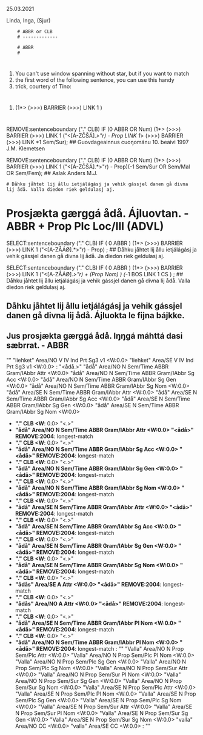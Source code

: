 25.03.2021

Linda, Inga, (Sjur)

        # ABBR or CLB
        # -------------

        # ABBR
        #
#
1. You can't use window spanning without star, but if you want to match
1. the first word of the following sentence, you can use this handy
1. trick, courtery of Tino:
#
1.   (1*> (>>>) BARRIER (>>>) LINK 1 <firstWordOfFollowingSentence>)
#

REMOVE:sentenceboundary ("." CLB) IF (0 ABBR OR Num) (1*> (>>>) BARRIER (>>>) LINK 1
("<[A-ZČŠÁ].*>"r) - Prop LINK 1*> (>>>) BARRIER (>>>) LINK *1 Sem/Sur);
        ## Guovdageainnus cuoŋománu 10. beaivi 1997 J.M. Klemetsen


REMOVE:sentenceboundary ("." CLB) IF (0 ABBR OR Num) (1*> (>>>) BARRIER (>>>) LINK 1 ("<[A-ZČŠÁ].*>"r) - Prop)(-1 Sem/Sur OR Sem/Mal OR Sem/Fem);
        ## Aslak Anders M.J.

    # Dåhku jåhtet lij ållu ietjálágásj ja vehik gássjel danen gå divna lij ådå. Valla diedon riek geldulasj aj.



   #  Prosjækta gærggá ådå. Ájluovtan. - ABBR + Prop Plc Loc/Ill (ADVL)

SELECT:sentenceboundary ("." CLB) IF ( 0 ABBR ) (1*> (>>>) BARRIER (>>>) LINK 1 ("<[A-ZÅÁØ].*>"r) - Prop) ;
    ## Dåhku jåhtet lij ållu ietjálágásj ja vehik gássjel danen gå divna lij ådå. Ja diedon riek geldulasj aj.

SELECT:sentenceboundary ("." CLB) IF ( 0 ABBR ) (1*> (>>>) BARRIER (>>>) LINK 1 ("<[A-ZÅÁØ].*>"r) + (Prop Nom) ) (*-1 BOS LINK 1  CS ) ;
    ## Dåhku jåhtet lij ållu ietjálágásj ja vehik gássjel danen gå divna lij ådå. Valla diedon riek geldulasj aj.
   ## Dåhku jåhtet lij ållu ietjálágásj ja vehik gássjel danen gå divna lij ådå. Ájluokta le fijna bájkke.
   ## Jus prosjækta gærggá ådå. Iŋŋgá máhttá dasi sæbrrat. - ABBR

"<lij>"
        "liehket" Area/NO V IV Ind Prt Sg3 v1 <W:0.0>
        "liehket" Area/SE V IV Ind Prt Sg3 v1 <W:0.0>
:
"<ådå.>"
        "ådå" Area/NO N Sem/Time ABBR Gram/IAbbr Attr <W:0.0>
        "ådå" Area/NO N Sem/Time ABBR Gram/IAbbr Sg Acc <W:0.0>
        "ådå" Area/NO N Sem/Time ABBR Gram/IAbbr Sg Gen <W:0.0>
        "ådå" Area/NO N Sem/Time ABBR Gram/IAbbr Sg Nom <W:0.0>
        "ådå" Area/SE N Sem/Time ABBR Gram/IAbbr Attr <W:0.0>
        "ådå" Area/SE N Sem/Time ABBR Gram/IAbbr Sg Acc <W:0.0>
        "ådå" Area/SE N Sem/Time ABBR Gram/IAbbr Sg Gen <W:0.0>
        "ådå" Area/SE N Sem/Time ABBR Gram/IAbbr Sg Nom <W:0.0>
* **"." CLB <W**: 0.0> "<.>"
* **"ådå" Area/NO N Sem/Time ABBR Gram/IAbbr Attr <W:0.0> "<ådå>" REMOVE:2004**: longest-match
* **"." CLB <W**: 0.0> "<.>"
* **"ådå" Area/NO N Sem/Time ABBR Gram/IAbbr Sg Acc <W:0.0> "<ådå>" REMOVE:2004**: longest-match
* **"." CLB <W**: 0.0> "<.>"
* **"ådå" Area/NO N Sem/Time ABBR Gram/IAbbr Sg Gen <W:0.0> "<ådå>" REMOVE:2004**: longest-match
* **"." CLB <W**: 0.0> "<.>"
* **"ådå" Area/NO N Sem/Time ABBR Gram/IAbbr Sg Nom <W:0.0> "<ådå>" REMOVE:2004**: longest-match
* **"." CLB <W**: 0.0> "<.>"
* **"ådå" Area/SE N Sem/Time ABBR Gram/IAbbr Attr <W:0.0> "<ådå>" REMOVE:2004**: longest-match
* **"." CLB <W**: 0.0> "<.>"
* **"ådå" Area/SE N Sem/Time ABBR Gram/IAbbr Sg Acc <W:0.0> "<ådå>" REMOVE:2004**: longest-match
* **"." CLB <W**: 0.0> "<.>"
* **"ådå" Area/SE N Sem/Time ABBR Gram/IAbbr Sg Gen <W:0.0> "<ådå>" REMOVE:2004**: longest-match
* **"." CLB <W**: 0.0> "<.>"
* **"ådå" Area/SE N Sem/Time ABBR Gram/IAbbr Sg Nom <W:0.0> "<ådå>" REMOVE:2004**: longest-match
* **"." CLB <W**: 0.0> "<.>"
* **"ådås" Area/SE A Attr <W:0.0> "<ådå>" REMOVE:2004**: longest-match
* **"." CLB <W**: 0.0> "<.>"
* **"ådås" Area/NO A Attr <W:0.0> "<ådå>" REMOVE:2004**: longest-match
* **"." CLB <W**: 0.0> "<.>"
* **"ådå" Area/SE N Sem/Time ABBR Gram/IAbbr Pl Nom <W:0.0> "<ådå>" REMOVE:2004**: longest-match
* **"." CLB <W**: 0.0> "<.>"
* **"ådå" Area/NO N Sem/Time ABBR Gram/IAbbr Pl Nom <W:0.0> "<ådå>" REMOVE:2004**: longest-match
:
"<Valla>"
        "Valla" Area/NO N Prop Sem/Plc Attr <W:0.0>
        "Valla" Area/NO N Prop Sem/Plc Pl Nom <W:0.0>
        "Valla" Area/NO N Prop Sem/Plc Sg Gen <W:0.0>
        "Valla" Area/NO N Prop Sem/Plc Sg Nom <W:0.0>
        "Valla" Area/NO N Prop Sem/Sur Attr <W:0.0>
        "Valla" Area/NO N Prop Sem/Sur Pl Nom <W:0.0>
        "Valla" Area/NO N Prop Sem/Sur Sg Gen <W:0.0>
        "Valla" Area/NO N Prop Sem/Sur Sg Nom <W:0.0>
        "Valla" Area/SE N Prop Sem/Plc Attr <W:0.0>
        "Valla" Area/SE N Prop Sem/Plc Pl Nom <W:0.0>
        "Valla" Area/SE N Prop Sem/Plc Sg Gen <W:0.0>
        "Valla" Area/SE N Prop Sem/Plc Sg Nom <W:0.0>
        "Valla" Area/SE N Prop Sem/Sur Attr <W:0.0>
        "Valla" Area/SE N Prop Sem/Sur Pl Nom <W:0.0>
        "Valla" Area/SE N Prop Sem/Sur Sg Gen <W:0.0>
        "Valla" Area/SE N Prop Sem/Sur Sg Nom <W:0.0>
        "valla" Area/NO CC <W:0.0>
        "valla" Area/SE CC <W:0.0>
:
"<diedon>"



